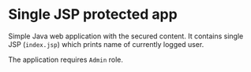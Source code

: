 # Single JSP protected app

Simple Java web application with the secured content. It contains single JSP (`index.jsp`) which prints name of currently logged user.

The application requires `Admin` role.
